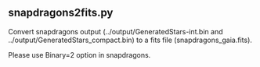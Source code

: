 
## snapdragons2fits.py

 Convert snapdragons output (../output/GeneratedStars-int.bin and ../output/GeneratedStars_compact.bin) to a fits file (snapdragons_gaia.fits).

 Please use Binary=2 option in snapdragons. 
